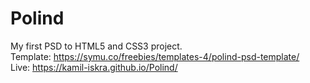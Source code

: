 # Polind
My first PSD to HTML5 and CSS3 project.<br>
Template: https://symu.co/freebies/templates-4/polind-psd-template/
<br>Live: https://kamil-iskra.github.io/Polind/
